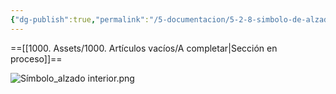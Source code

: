 ```yaml
---
{"dg-publish":true,"permalink":"/5-documentacion/5-2-8-simbolo-de-alzado-interior/","created":"2024-12-27T14:27:45.461-03:00","updated":"2025-01-29T18:43:32.000-03:00"}
---
```


==[[1000. Assets/1000. Artículos vacíos/A completar\|Sección en proceso]]==

![Símbolo_alzado interior.png](/img/user/1000.%20Assets/1000.%20Im%C3%A1genes/S%C3%ADmbolo_alzado%20interior.png)